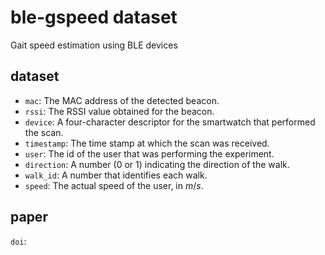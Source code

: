 # ble-gspeed dataset
Gait speed estimation using BLE devices

## dataset

- `mac`: The MAC address of the detected beacon.
- `rssi`: The RSSI value obtained for the beacon. 
- `device`: A four-character descriptor for the smartwatch that performed the scan.
- `timestamp`: The time stamp at which the scan was received.
- `user`: The id of the user that was performing the experiment.
- `direction`: A number (0 or 1) indicating the direction of the walk. 
- `walk_id`: A number that identifies each walk. 
- `speed`: The actual speed of the user, in $m/s$.
	

## paper

`doi`: 
